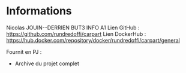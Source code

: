# Informations
Nicolas JOUIN--DERRIEN
BUT3 INFO A1
Lien GitHub : https://github.com/rundredoffi/carpart
Lien DockerHub : https://hub.docker.com/repository/docker/rundredoffi/carpart/general

Fournit en PJ :
- Archive du projet complet